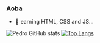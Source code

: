 ### Aoba

- 🌱 earning HTML, CSS and JS...

![Pedro GitHub stats](https://github-readme-stats.vercel.app/api?username=iiPunch&show_icons=true&theme=tokyonight)
[![Top Langs](https://github-readme-stats.vercel.app/api/top-langs/?username=iiPunch&layout=compact)](https://github.com/iiPunch/github-readme-stats)

